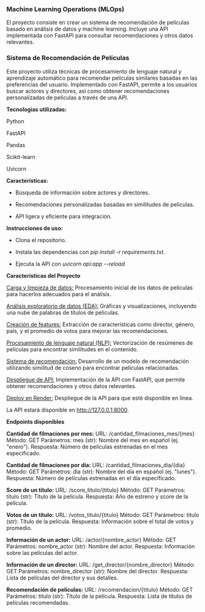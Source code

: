 ### Machine Learning Operations (MLOps) ###

El proyecto consiste en crear un sistema de recomendación de películas basado en análisis de datos y machine learning. Incluye una API implementada con FastAPI para consultar recomendaciones y otros datos relevantes.


### Sistema de Recomendación de Películas ###
Este proyecto utiliza técnicas de procesamiento de lenguaje natural y aprendizaje automático para recomendar películas similares basadas en las preferencias del usuario. Implementado con FastAPI, permite a los usuarios buscar actores y directores, así como obtener recomendaciones personalizadas de películas a través de una API.




**Tecnologías utilizadas:**

Python

FastAPI

Pandas

Scikit-learn

Uvicorn




__Características:__

- Búsqueda de información sobre actores y directores.

- Recomendaciones personalizadas basadas en similitudes de películas.

- API ligera y eficiente para integración.




__Instrucciones de uso:__

- Clona el repositorio.

- Instala las dependencias con _pip install -r requirements.txt._

- Ejecuta la API con _uvicorn api:app --reload_


**Características del Proyecto**

<u> Carga y limpieza de datos:</u> Procesamiento inicial de los datos de películas para hacerlos adecuados para el análisis.

<u>Análisis exploratorio de datos (EDA):</u> Gráficas y visualizaciones, incluyendo una nube de palabras de títulos de películas.

<u>Creación de features:</u> Extracción de características como director, género, país, y el promedio de votos para mejorar las recomendaciones.

<u>Procesamiento de lenguaje natural (NLP):</u> Vectorización de resúmenes de películas para encontrar similitudes en el contenido.

<u>Sistema de recomendación:</u> Desarrollo de un modelo de recomendación utilizando similitud de coseno para encontrar películas relacionadas.

<u>Despliegue de API:</u> Implementación de la API con FastAPI, que permite obtener recomendaciones y otros datos relevantes.

<u>Deploy en Render:</u> Despliegue de la API para que esté disponible en línea.


La API estará disponible en http://127.0.0.1:8000.

**Endpoints disponibles**

**Cantidad de filmaciones por mes:**
URL: /cantidad_filmaciones_mes/{mes}
Método: GET
Parámetros: mes (str): Nombre del mes en español (ej. "enero").
Respuesta: Número de películas estrenadas en el mes especificado.


**Cantidad de filmaciones por día:**
URL: /cantidad_filmaciones_dia/{dia}
Método: GET
Parámetros: dia (str): Nombre del día en español (ej. "lunes").
Respuesta: Número de películas estrenadas en el día especificado.

**Score de un título:**
URL: /score_titulo/{titulo}
Método: GET
Parámetros: titulo (str): Título de la película.
Respuesta: Año de estreno y score de la película.


**Votos de un título:**
URL: /votos_titulo/{titulo}
Método: GET
Parámetros: titulo (str): Título de la película.
Respuesta: Información sobre el total de votos y promedio.


**Información de un actor:**
URL: /actor/{nombre_actor}
Método: GET
Parámetros: nombre_actor (str): Nombre del actor.
Respuesta: Información sobre las películas del actor.


**Información de un director:**
URL: /get_director/{nombre_director}
Método: GET
Parámetros: nombre_director (str): Nombre del director.
Respuesta: Lista de películas del director y sus detalles.


**Recomendación de películas:**
URL: /recomendacion/{titulo}
Método: GET
Parámetros: titulo (str): Título de la película.
Respuesta: Lista de títulos de películas recomendadas.
